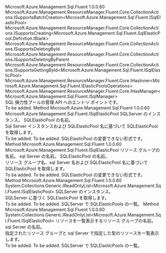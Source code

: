 <Type Name="ISqlElasticPools" FullName="Microsoft.Azure.Management.Sql.Fluent.ISqlElasticPools">
  <TypeSignature Language="C#" Value="public interface ISqlElasticPools : Microsoft.Azure.Management.ResourceManager.Fluent.Core.CollectionActions.ISupportsBatchCreation&lt;Microsoft.Azure.Management.Sql.Fluent.ISqlElasticPool&gt;, Microsoft.Azure.Management.ResourceManager.Fluent.Core.CollectionActions.ISupportsCreating&lt;Microsoft.Azure.Management.Sql.Fluent.SqlElasticPool.Definition.IBlank&gt;, Microsoft.Azure.Management.ResourceManager.Fluent.Core.CollectionActions.ISupportsDeletingById, Microsoft.Azure.Management.ResourceManager.Fluent.Core.CollectionActions.ISupportsDeletingByParent, Microsoft.Azure.Management.ResourceManager.Fluent.Core.CollectionActions.ISupportsGettingById&lt;Microsoft.Azure.Management.Sql.Fluent.ISqlElasticPool&gt;, Microsoft.Azure.Management.ResourceManager.Fluent.Core.IHasInner&lt;Microsoft.Azure.Management.Sql.Fluent.IElasticPoolsOperations&gt;, Microsoft.Azure.Management.ResourceManager.Fluent.Core.IHasManager&lt;Microsoft.Azure.Management.Sql.Fluent.ISqlManager&gt;" />
  <TypeSignature Language="ILAsm" Value=".class public interface auto ansi abstract ISqlElasticPools implements class Microsoft.Azure.Management.ResourceManager.Fluent.Core.CollectionActions.ISupportsBatchCreation`1&lt;class Microsoft.Azure.Management.Sql.Fluent.ISqlElasticPool&gt;, class Microsoft.Azure.Management.ResourceManager.Fluent.Core.CollectionActions.ISupportsCreating`1&lt;class Microsoft.Azure.Management.Sql.Fluent.SqlElasticPool.Definition.IBlank&gt;, class Microsoft.Azure.Management.ResourceManager.Fluent.Core.CollectionActions.ISupportsDeletingById, class Microsoft.Azure.Management.ResourceManager.Fluent.Core.CollectionActions.ISupportsDeletingByParent, class Microsoft.Azure.Management.ResourceManager.Fluent.Core.CollectionActions.ISupportsGettingById`1&lt;class Microsoft.Azure.Management.Sql.Fluent.ISqlElasticPool&gt;, class Microsoft.Azure.Management.ResourceManager.Fluent.Core.IHasInner`1&lt;class Microsoft.Azure.Management.Sql.Fluent.IElasticPoolsOperations&gt;, class Microsoft.Azure.Management.ResourceManager.Fluent.Core.IHasManager`1&lt;class Microsoft.Azure.Management.Sql.Fluent.ISqlManager&gt;" />
  <TypeSignature Language="DocId" Value="T:Microsoft.Azure.Management.Sql.Fluent.ISqlElasticPools" />
  <TypeSignature Language="VB.NET" Value="Public Interface ISqlElasticPools&#xA;Implements IHasInner(Of IElasticPoolsOperations), IHasManager(Of ISqlManager), ISupportsBatchCreation(Of ISqlElasticPool), ISupportsCreating(Of IBlank), ISupportsDeletingById, ISupportsDeletingByParent, ISupportsGettingById(Of ISqlElasticPool)" />
  <TypeSignature Language="F#" Value="type ISqlElasticPools = interface&#xA;    interface ISupportsCreating&lt;IBlank&gt;&#xA;    interface ISupportsDeletingById&#xA;    interface ISupportsGettingById&lt;ISqlElasticPool&gt;&#xA;    interface ISupportsBatchCreation&lt;ISqlElasticPool&gt;&#xA;    interface ISupportsDeletingByParent&#xA;    interface IHasManager&lt;ISqlManager&gt;&#xA;    interface IHasInner&lt;IElasticPoolsOperations&gt;" />
  <AssemblyInfo>
    <AssemblyName>Microsoft.Azure.Management.Sql.Fluent</AssemblyName>
    <AssemblyVersion>1.0.0.60</AssemblyVersion>
  </AssemblyInfo>
  <Interfaces>
    <Interface>
      <InterfaceName>Microsoft.Azure.Management.ResourceManager.Fluent.Core.CollectionActions.ISupportsBatchCreation&lt;Microsoft.Azure.Management.Sql.Fluent.ISqlElasticPool&gt;</InterfaceName>
    </Interface>
    <Interface>
      <InterfaceName>Microsoft.Azure.Management.ResourceManager.Fluent.Core.CollectionActions.ISupportsCreating&lt;Microsoft.Azure.Management.Sql.Fluent.SqlElasticPool.Definition.IBlank&gt;</InterfaceName>
    </Interface>
    <Interface>
      <InterfaceName>Microsoft.Azure.Management.ResourceManager.Fluent.Core.CollectionActions.ISupportsDeletingById</InterfaceName>
    </Interface>
    <Interface>
      <InterfaceName>Microsoft.Azure.Management.ResourceManager.Fluent.Core.CollectionActions.ISupportsDeletingByParent</InterfaceName>
    </Interface>
    <Interface>
      <InterfaceName>Microsoft.Azure.Management.ResourceManager.Fluent.Core.CollectionActions.ISupportsGettingById&lt;Microsoft.Azure.Management.Sql.Fluent.ISqlElasticPool&gt;</InterfaceName>
    </Interface>
    <Interface>
      <InterfaceName>Microsoft.Azure.Management.ResourceManager.Fluent.Core.IHasInner&lt;Microsoft.Azure.Management.Sql.Fluent.IElasticPoolsOperations&gt;</InterfaceName>
    </Interface>
    <Interface>
      <InterfaceName>Microsoft.Azure.Management.ResourceManager.Fluent.Core.IHasManager&lt;Microsoft.Azure.Management.Sql.Fluent.ISqlManager&gt;</InterfaceName>
    </Interface>
  </Interfaces>
  <Docs>
    <summary>
            SQL 弾力性プールの管理 API へのエントリ ポイントです。
            </summary>
    <remarks>To be added.</remarks>
  </Docs>
  <Members>
    <Member MemberName="GetBySqlServer">
      <MemberSignature Language="C#" Value="public Microsoft.Azure.Management.Sql.Fluent.ISqlElasticPool GetBySqlServer (Microsoft.Azure.Management.Sql.Fluent.ISqlServer sqlServer, string name);" />
      <MemberSignature Language="ILAsm" Value=".method public hidebysig newslot virtual instance class Microsoft.Azure.Management.Sql.Fluent.ISqlElasticPool GetBySqlServer(class Microsoft.Azure.Management.Sql.Fluent.ISqlServer sqlServer, string name) cil managed" />
      <MemberSignature Language="DocId" Value="M:Microsoft.Azure.Management.Sql.Fluent.ISqlElasticPools.GetBySqlServer(Microsoft.Azure.Management.Sql.Fluent.ISqlServer,System.String)" />
      <MemberSignature Language="VB.NET" Value="Public Function GetBySqlServer (sqlServer As ISqlServer, name As String) As ISqlElasticPool" />
      <MemberSignature Language="F#" Value="abstract member GetBySqlServer : Microsoft.Azure.Management.Sql.Fluent.ISqlServer * string -&gt; Microsoft.Azure.Management.Sql.Fluent.ISqlElasticPool" Usage="iSqlElasticPools.GetBySqlServer (sqlServer, name)" />
      <MemberType>Method</MemberType>
      <AssemblyInfo>
        <AssemblyName>Microsoft.Azure.Management.Sql.Fluent</AssemblyName>
        <AssemblyVersion>1.0.0.60</AssemblyVersion>
      </AssemblyInfo>
      <ReturnValue>
        <ReturnType>Microsoft.Azure.Management.Sql.Fluent.ISqlElasticPool</ReturnType>
      </ReturnValue>
      <Parameters>
        <Parameter Name="sqlServer" Type="Microsoft.Azure.Management.Sql.Fluent.ISqlServer" />
        <Parameter Name="name" Type="System.String" />
      </Parameters>
      <Docs>
        <param name="sqlServer">SQLServer のインスタンス。</param>
        <param name="name">SQLElasticPool の名前。</param>
        <summary>
            Sql Server インスタンスおよび SQLElasticPool 名に基づいて SQLElasticPool を取得します。
            </summary>
        <returns>To be added.</returns>
        <remarks>To be added.</remarks>
        <return>SQLElasticPool の変更できない形式です。</return>
      </Docs>
    </Member>
    <Member MemberName="GetBySqlServer">
      <MemberSignature Language="C#" Value="public Microsoft.Azure.Management.Sql.Fluent.ISqlElasticPool GetBySqlServer (string resourceGroup, string sqlServerName, string name);" />
      <MemberSignature Language="ILAsm" Value=".method public hidebysig newslot virtual instance class Microsoft.Azure.Management.Sql.Fluent.ISqlElasticPool GetBySqlServer(string resourceGroup, string sqlServerName, string name) cil managed" />
      <MemberSignature Language="DocId" Value="M:Microsoft.Azure.Management.Sql.Fluent.ISqlElasticPools.GetBySqlServer(System.String,System.String,System.String)" />
      <MemberSignature Language="VB.NET" Value="Public Function GetBySqlServer (resourceGroup As String, sqlServerName As String, name As String) As ISqlElasticPool" />
      <MemberSignature Language="F#" Value="abstract member GetBySqlServer : string * string * string -&gt; Microsoft.Azure.Management.Sql.Fluent.ISqlElasticPool" Usage="iSqlElasticPools.GetBySqlServer (resourceGroup, sqlServerName, name)" />
      <MemberType>Method</MemberType>
      <AssemblyInfo>
        <AssemblyName>Microsoft.Azure.Management.Sql.Fluent</AssemblyName>
        <AssemblyVersion>1.0.0.60</AssemblyVersion>
      </AssemblyInfo>
      <ReturnValue>
        <ReturnType>Microsoft.Azure.Management.Sql.Fluent.ISqlElasticPool</ReturnType>
      </ReturnValue>
      <Parameters>
        <Parameter Name="resourceGroup" Type="System.String" />
        <Parameter Name="sqlServerName" Type="System.String" />
        <Parameter Name="name" Type="System.String" />
      </Parameters>
      <Docs>
        <param name="resourceGroup">リソース グループの名前。</param>
        <param name="sqlServerName">sql Server の名前。</param>
        <param name="name">SQLElasticPool の名前。</param>
        <summary>
            リソース グループ名、sql Server 名および SQLElasticPool 名に基づいて SQLElasticPool を取得します。
            </summary>
        <returns>To be added.</returns>
        <remarks>To be added.</remarks>
        <return>SQLElasticPool の変更できない形式です。</return>
      </Docs>
    </Member>
    <Member MemberName="ListBySqlServer">
      <MemberSignature Language="C#" Value="public System.Collections.Generic.IReadOnlyList&lt;Microsoft.Azure.Management.Sql.Fluent.ISqlElasticPool&gt; ListBySqlServer (Microsoft.Azure.Management.Sql.Fluent.ISqlServer sqlServer);" />
      <MemberSignature Language="ILAsm" Value=".method public hidebysig newslot virtual instance class System.Collections.Generic.IReadOnlyList`1&lt;class Microsoft.Azure.Management.Sql.Fluent.ISqlElasticPool&gt; ListBySqlServer(class Microsoft.Azure.Management.Sql.Fluent.ISqlServer sqlServer) cil managed" />
      <MemberSignature Language="DocId" Value="M:Microsoft.Azure.Management.Sql.Fluent.ISqlElasticPools.ListBySqlServer(Microsoft.Azure.Management.Sql.Fluent.ISqlServer)" />
      <MemberSignature Language="VB.NET" Value="Public Function ListBySqlServer (sqlServer As ISqlServer) As IReadOnlyList(Of ISqlElasticPool)" />
      <MemberSignature Language="F#" Value="abstract member ListBySqlServer : Microsoft.Azure.Management.Sql.Fluent.ISqlServer -&gt; System.Collections.Generic.IReadOnlyList&lt;Microsoft.Azure.Management.Sql.Fluent.ISqlElasticPool&gt;" Usage="iSqlElasticPools.ListBySqlServer sqlServer" />
      <MemberType>Method</MemberType>
      <AssemblyInfo>
        <AssemblyName>Microsoft.Azure.Management.Sql.Fluent</AssemblyName>
        <AssemblyVersion>1.0.0.60</AssemblyVersion>
      </AssemblyInfo>
      <ReturnValue>
        <ReturnType>System.Collections.Generic.IReadOnlyList&lt;Microsoft.Azure.Management.Sql.Fluent.ISqlElasticPool&gt;</ReturnType>
      </ReturnValue>
      <Parameters>
        <Parameter Name="sqlServer" Type="Microsoft.Azure.Management.Sql.Fluent.ISqlServer" />
      </Parameters>
      <Docs>
        <param name="sqlServer">SQLServer のインスタンス。</param>
        <summary>
            SQLServer に基づく SQLElasticPool を取得します。
            </summary>
        <returns>To be added.</returns>
        <remarks>To be added.</remarks>
        <return>SQLServer で SQLElasticPools の一覧。</return>
      </Docs>
    </Member>
    <Member MemberName="ListBySqlServer">
      <MemberSignature Language="C#" Value="public System.Collections.Generic.IReadOnlyList&lt;Microsoft.Azure.Management.Sql.Fluent.ISqlElasticPool&gt; ListBySqlServer (string resourceGroupName, string sqlServerName);" />
      <MemberSignature Language="ILAsm" Value=".method public hidebysig newslot virtual instance class System.Collections.Generic.IReadOnlyList`1&lt;class Microsoft.Azure.Management.Sql.Fluent.ISqlElasticPool&gt; ListBySqlServer(string resourceGroupName, string sqlServerName) cil managed" />
      <MemberSignature Language="DocId" Value="M:Microsoft.Azure.Management.Sql.Fluent.ISqlElasticPools.ListBySqlServer(System.String,System.String)" />
      <MemberSignature Language="VB.NET" Value="Public Function ListBySqlServer (resourceGroupName As String, sqlServerName As String) As IReadOnlyList(Of ISqlElasticPool)" />
      <MemberSignature Language="F#" Value="abstract member ListBySqlServer : string * string -&gt; System.Collections.Generic.IReadOnlyList&lt;Microsoft.Azure.Management.Sql.Fluent.ISqlElasticPool&gt;" Usage="iSqlElasticPools.ListBySqlServer (resourceGroupName, sqlServerName)" />
      <MemberType>Method</MemberType>
      <AssemblyInfo>
        <AssemblyName>Microsoft.Azure.Management.Sql.Fluent</AssemblyName>
        <AssemblyVersion>1.0.0.60</AssemblyVersion>
      </AssemblyInfo>
      <ReturnValue>
        <ReturnType>System.Collections.Generic.IReadOnlyList&lt;Microsoft.Azure.Management.Sql.Fluent.ISqlElasticPool&gt;</ReturnType>
      </ReturnValue>
      <Parameters>
        <Parameter Name="resourceGroupName" Type="System.String" />
        <Parameter Name="sqlServerName" Type="System.String" />
      </Parameters>
      <Docs>
        <param name="resourceGroupName">リソースを一覧表示するリソース グループの名前。</param>
        <param name="sqlServerName">sql Server の名前。</param>
        <summary>
            指定されたリソース グループと sql Server で指定した型のリソースを一覧表示します。
            </summary>
        <returns>To be added.</returns>
        <remarks>To be added.</remarks>
        <return>SQLServer で SQLElasticPools の一覧。</return>
      </Docs>
    </Member>
  </Members>
</Type>
